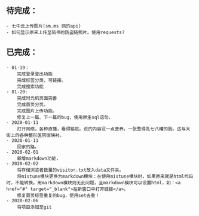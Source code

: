 ## 待完成：
    - 七牛云上传图片(sm.ms 网的api)
    - 如何显示原来上传至简书的防盗链照片。使用requests?
    
## 已完成：
    - 01-19：
        完成登录登出功能
        完成标签分类，可链接。
        完成搜索功能
    - 01-20: 
        完成时光机页面完善
        完成首页分页。
        完成图片上传功能。
        修复上一篇、下一篇的bug，使用原生sql语句。
    - 2020-01-11
        打开网络，各种直播，看得尴尬。说的内容没一点营养，一张整得乱七八糟的脸。这与大街上的各种整形医院很映衬。
    - 2020-01-11
        回家的路。
    - 2020-02-01
        新增markdown功能.
    - 2020-02-02
        将存储浏览者数量的visitor.txt放入data文件夹。
        将mistune模块更换为markdown模块：在使用mistune模块时，如果原来就是html代码时，不能转换。用markdown模块则无此问题，且markdown模块可以设置html，如：<a href="#" target="_blank">在新窗口中打开链接</a>。
        修复首页标签重复的bug，使用set去重！
    - 2020-02-06
        将项目添加至git
